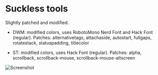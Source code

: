 # Suckless tools

Slightly patched and modified.

* DWM: modified colors, uses RobotoMono Nerd Font and Hack Font (regular).
	Patches: alternativetags, attachaside, autostart, fullgaps, rotatestack, statuspadding, titlecolor

* ST: modified colors, uses Hack Font (regular).
	Patches: alpha, scrollback, scrollback-mouse, scrollback-mouse-altscreen

![Screenshot](https://github.com/geirda/Arch/tree/master/screenshots/dwm-st.png)
